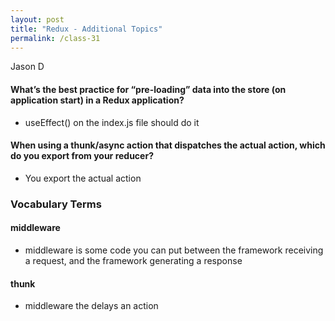 ```yaml
---
layout: post
title: "Redux - Additional Topics"
permalink: /class-31
---
```

Jason D

#### What’s the best practice for “pre-loading” data into the store (on application start) in a Redux application?
* useEffect() on the index.js file should do it

#### When using a thunk/async action that dispatches the actual action, which do you export from your reducer?
* You export the actual action

### Vocabulary Terms
#### middleware
*  middleware is some code you can put between the framework receiving a request, and the framework generating a response

#### thunk
* middleware the delays an action